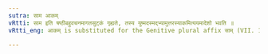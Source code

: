 ```yaml
---
sutra: साम आकम्
vRtti: साम इति षष्ठीबहुवचनमागतसुट्कं गृह्यते, तस्य युष्मदस्मद्भ्यामुत्तरस्याकमित्ययमादेशो भवति ॥
vRtti_eng: आकम् is substituted for the Genitive plural affix साम् (VII. 1. 52), after _yushmad_, and _asmad_.

---
```

